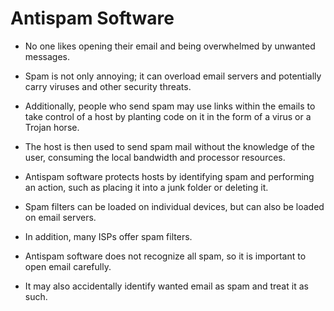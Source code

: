 # Antispam Software

- No one likes opening their email and being overwhelmed by unwanted messages. 
- Spam is not only annoying; it can overload email servers and potentially carry viruses and other security threats. 
- Additionally, people who send spam may use links within the emails to take control of a host by planting code on it in the form of a virus or a Trojan horse. 
- The host is then used to send spam mail without the knowledge of the user, consuming the local bandwidth and processor resources.

- Antispam software protects hosts by identifying spam and performing an action, such as placing it into a junk folder or deleting it. 
- Spam filters can be loaded on individual devices, but can also be loaded on email servers. 
- In addition, many ISPs offer spam filters. 
- Antispam software does not recognize all spam, so it is important to open email carefully. 
- It may also accidentally identify wanted email as spam and treat it as such.
